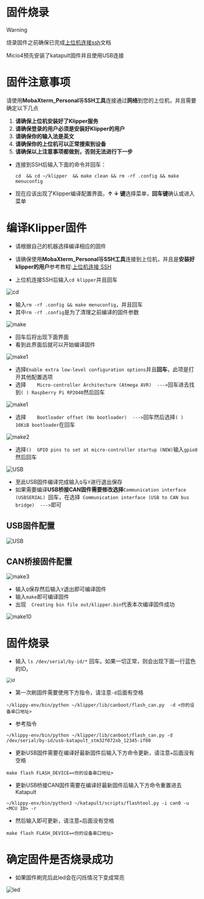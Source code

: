 # 固件烧录

> [!Warning]
>
> 烧录固件之前确保已完成[上位机连接ssh](introduction/conntossh.md "点击即可跳转")文档
>
> Micio4预先安装了katapult固件并且使用USB连接

# 固件注意事项

请使用**MobaXterm_Personal**等**SSH工具**连接通过**网络**到您的上位机，并且需要确定以下几点

1. **请确保上位机安装好了Klipper服务**
2. **请确保登录的用户必须是安装好Klipper的用户**
3. **请确保你的输入法是英文**
4. **请确保你的上位机可以正常搜索到设备**
5. **请确保以上注意事项都做到，否则无法进行下一步**



* 连接到SSH后输入下面的命令并回车：

     ```
     cd  && cd ~/klipper  && make clean && rm -rf .config && make menuconfig
     ```

* 现在应该出现了Klipper编译配置界面，**↑ ↓ 键**选择菜单，**回车键**确认或进入菜单

# 编译Klipper固件

* 请根据自己的机器选择编译相应的固件

* 请确保使用**MobaXterm_Personal**等**SSH工具**连接到上位机，并且是**安装好klipper的用户**参考教程:[上位机连接 SSH](https://mellow.klipper.cn/#/introduction/conntossh?id=通过wifi或者网线连接上位机)

* 上位机连接SSH后输入`cd klipper`并且回车

![cd](../../images/firmware/cd.png ":no-zooom")

* 输入`rm -rf .config && make menuconfig`，并且回车
* 其中`rm -rf .config`是为了清理之前编译的固件参数

![make](../../images/firmware/make.png ":no-zooom")

* 回车后将出现下面界面
* 看到此界面后就可以开始编译固件

![make1](../../images/firmware/make1.png ":no-zooom")

* 选择`Enable extra low-level configuration options`并且**回车**，此项是打开其他配置选项
* 选择`    Micro-controller Architecture (Atmega AVR)  --->`回车进去找到`( ) Raspberry Pi RP2040`然后回车

![make1](../../images/boards/fly_sb2040_v3/make1.png)



* 选择`    Bootloader offset (No bootloader)  --->`回车然后选择`( ) 16KiB bootloader`在回车

![make2](../../images/boards/fly_sb2040_v3/make2.png)

* 选择`()  GPIO pins to set at micro-controller startup (NEW)`输入`gpio8`然后回车

![USB](../../images/boards/fly_micio/usb.png)

* 至此USB固件编译完成输入`Q`与`Y`进行退出保存
* 如果需要编译**USB桥接CAN固件需要修改选择**`Communication interface (USBSERIAL) `回车，在选择` Communication interface (USB to CAN bus bridge)  --->`即可

<!-- tabs:start -->

## ****USB固件配置****

![USB](../../images/boards/fly_micio/usb.png)

## ****CAN桥接固件配置****
![make3](../../images/boards/fly_micio/can.png)

<!-- tabs:end -->

* 输入`Q`保存然后输入`Y`退出即可编译固件
* 输入`make`即可编译固件
* 出现`  Creating bin file out/klipper.bin`代表本次编译固件成功

![make10](../../images/boards/fly_sb2040_v3/make10.png)

# 固件烧录

* 输入 ``ls /dev/serial/by-id/*`` 回车。如果一切正常，则会出现下面一行蓝色的ID。

<img src="../../images/boards/fly_super8/id.png" alt="id" style="zoom:80%;" />

* 第一次刷固件需要使用下方指令，请注意`-d`后面有空格

```
~/klippy-env/bin/python ~/klipper/lib/canboot/flash_can.py  -d <你的设备串口地址>
```

* 参考指令

```
~/klippy-env/bin/python ~/klipper/lib/canboot/flash_can.py -d /dev/serial/by-id/usb-katapult_stm32f072xb_12345-if00
```

* 更新USB固件需要在编译好最新固件后输入下方命令更新，请注意`=`后面没有空格

```
make flash FLASH_DEVICE=<你的设备串口地址>
```

* 更新USB桥接CAN固件需要在编译好最新固件后输入下方命令重置进去Katapult

```
~/klippy-env/bin/python3 ~/katapult/scripts/flashtool.py -i can0 -u <MCU ID> -r
```

* 然后输入即可更新，请注意`=`后面没有空格

```
make flash FLASH_DEVICE=<你的设备串口地址>
```

# 确定固件是否烧录成功

* 如果固件刷完后此led会在闪烁情况下变成常亮

![led](../../images/boards/fly_micio/led.png)
